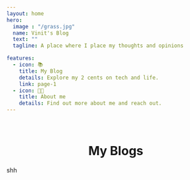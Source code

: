 ```yaml
---
layout: home
hero:
  image : "/grass.jpg"
  name: Vinit's Blog
  text: ""
  tagline: A place where I place my thoughts and opinions

features:
  - icon: 📚
    title: My Blog
    details: Explore my 2 cents on tech and life.
    link: page-1
  - icon: 👨‍💻
    title: About me
    details: Find out more about me and reach out.
---
```


<!-- <Home imgUrl="/grass.jpg" 
      title="Vinit's Blog" 
      desc="Less is more." 
      :links="[{ url: 'https://github.com/izhichao/vitepress-theme-minimalism', text: 'Github ->' }]" 
/> -->
<br>




<h1 style="text-align: center; align-self: center;">My Blogs</h1>


<script setup>
  import { useData } from "vitepress";
  const { theme } = useData();
  const page = theme.value.page;
  const posts = theme.value.posts.slice(0,7);
</script>

<Page :posts="posts" :pageConfig="page" :pageCurrent="1" :pageTotal="2" :index="false" :pageMax="page?.max || 5" :pinned="page?.pinned || '[pin]'"/>

<a href="./J" style="text-decoration:none;"> shh </a>